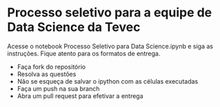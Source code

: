 # Processo seletivo para a equipe de Data Science da Tevec

Acesse o notebook Processo Seletivo para Data Science.ipynb e siga as instruções. Fique atento para os formatos de entrega.

- Faça fork do repositório
- Resolva as questões
- Não se esqueça de salvar o ipython com as células executadas
- Faça um push na sua branch
- Abra um pull request para efetivar a entrega
